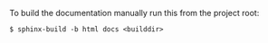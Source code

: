 To build the documentation manually run this from the project root:
```shell
$ sphinx-build -b html docs <builddir>
```